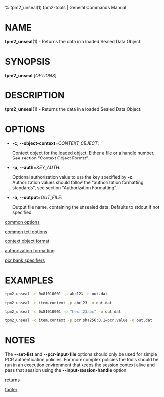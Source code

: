 % tpm2_unseal(1) tpm2-tools | General Commands Manual

# NAME

**tpm2_unseal**(1) - Returns the data in a loaded Sealed Data Object.

# SYNOPSIS

**tpm2_unseal** [*OPTIONS*]

# DESCRIPTION

**tpm2_unseal**(1) - Returns the data in a loaded Sealed Data Object.

# OPTIONS

  * **-c**, **\--object-context**=_CONTEXT\_OBJECT_:

    Context object for the loaded object. Either a file or a handle number.
    See section "Context Object Format".

  * **-p**, **\--auth**=_KEY\_AUTH_:

    Optional authorization value to use the key specified by **-c**.
    Authorization values should follow the "authorization formatting standards",
    see section "Authorization Formatting".

  * **-o**, **\--output**=_OUT\_FILE_:

    Output file name, containing the unsealed data. Defaults to stdout if not specified.

[common options](common/options.md)

[common tcti options](common/tcti.md)

[context object format](common/ctxobj.md)

[authorization formatting](common/authorizations.md)

[pcr bank specifiers](common/pcr.md)

# EXAMPLES

```bash
tpm2_unseal -c 0x81010001 -p abc123 -o out.dat

tpm2_unseal -c item.context -p abc123 -o out.dat

tpm2_unseal -c 0x81010001 -p "hex:123abc" -o out.dat

tpm2_unseal -c item.context -p pcr:sha256:0,1=pcr.value -o out.dat
```

# NOTES

The **\--set-list** and **\--pcr-input-file** options should only be
used for simple PCR authentication policies. For more complex policies the
tools should be run in an execution environment that keeps the session context
alive and pass that session using the **\--input-session-handle** option.

[returns](common/returns.md)

[footer](common/footer.md)
